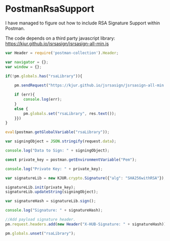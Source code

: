# PostmanRsaSupport

I have managed to figure out how to include RSA Signature Support within Postman.

The code depends on a third party javascript library: https://kjur.github.io/jsrsasign/jsrsasign-all-min.js

```javascript
var Header = require('postman-collection').Header;

var navigator = {};
var window = {};

if(!pm.globals.has("rsaLibrary")){
    
    pm.sendRequest("https://kjur.github.io/jsrsasign/jsrsasign-all-min.js", function (err, res) {

    if (err){
        console.log(err);
    }
    else {
        pm.globals.set("rsaLibrary", res.text());
    }})
}

eval(postman.getGlobalVariable("rsaLibrary"));

var signingObject = JSON.stringify(request.data);

console.log("Data to Sign: " + signingObject);

const private_key = postman.getEnvironmentVariable("Pem");

console.log("Private Key: " + private_key);

var signatureLib = new KJUR.crypto.Signature({"alg": "SHA256withRSA"});

signatureLib.init(private_key);
signatureLib.updateString(signingObject);

var signatureHash = signatureLib.sign();

console.log("Signature: " + signatureHash);

//Add payload signature header.
pm.request.headers.add(new Header("X-HUB-Signature: " + signatureHash));

pm.globals.unset("rsaLibrary");
```
